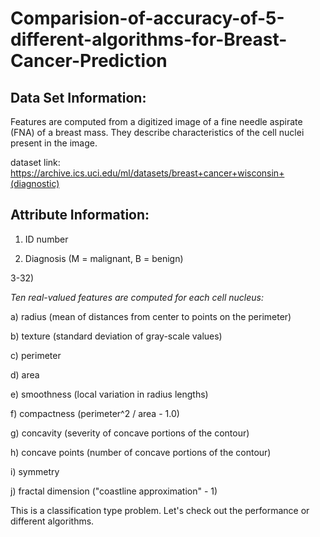 # Comparision-of-accuracy-of-5-different-algorithms-for-Breast-Cancer-Prediction

## Data Set Information:
Features are computed from a digitized image of a fine needle aspirate (FNA) of a breast mass. They describe characteristics of the cell nuclei present in the image.

dataset link: https://archive.ics.uci.edu/ml/datasets/breast+cancer+wisconsin+(diagnostic)

## Attribute Information:
1) ID number

2) Diagnosis (M = malignant, B = benign)

3-32)

*Ten real-valued features are computed for each cell nucleus:*

a) radius (mean of distances from center to points on the perimeter)

b) texture (standard deviation of gray-scale values)

c) perimeter

d) area

e) smoothness (local variation in radius lengths)

f) compactness (perimeter^2 / area - 1.0)

g) concavity (severity of concave portions of the contour)

h) concave points (number of concave portions of the contour)

i) symmetry

j) fractal dimension ("coastline approximation" - 1)

This is a classification type problem.
Let's check out the performance or different algorithms.

